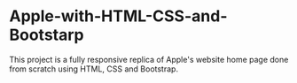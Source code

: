 # Apple-with-HTML-CSS-and-Bootstarp
This project is a fully responsive replica of Apple's website home page done from scratch using HTML, CSS and Bootstrap. 
